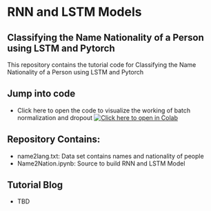 # RNN and LSTM Models

## Classifying the Name Nationality of a Person using LSTM and Pytorch

This repository contains the tutorial code for Classifying the Name Nationality of a Person using LSTM and Pytorch

## Jump into code

- Click here to open the code to visualize the working of batch normalization and dropout
[![Click here to open in Colab](https://colab.research.google.com/assets/colab-badge.svg)](https://colab.research.google.com/github/Niranjankumar-c/DeepLearning-PadhAI/blob/master/DeepLearning_Materials/8_RNN_LSTM_Model/Name2Nation.ipynb)

## Repository Contains:
- name2lang.txt: Data set contains names and nationality of people
- Name2Nation.ipynb: Source to build RNN and LSTM Model

## Tutorial Blog 
* TBD
